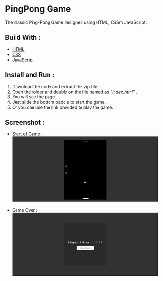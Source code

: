 # PingPong Game
The classic Ping-Pong Game designed using HTML, CSSm JavaScript.

## Build With :
<ul>
    <li><a href="https://www.w3schools.com/html/" target="_blank">HTML</a></li>
    <li><a href="https://www.w3schools.com/css/" target="_blank">CSS</a></li>
    <li><a href="https://www.w3schools.com/js/" target="_blank">JavaScript</a></li>
</ul>

## Install and Run :
<ol>
    <li>Download the code and extract the zip file.</li>
    <li>Open the folder and double on the file named as <i>"index.html"</i> .</li>
    <li>You will see the page.</li>
    <li>Just slide the bottom paddle to start the game.</li>
    <li>Or you can use the link provided to play the game.</li>
</ol>


## Screenshot :
<ul>
    <li>Start of Game :<br><img src="Screenshot 1.png" alt="Start of Game"><br><br></li>
    <li>Game Over :<br><img src="Screenshot 2.png" alt="Game Over"><br><br></li>
</ul>

